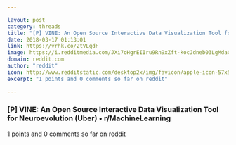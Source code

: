```yaml
---

layout: post
category: threads
title: "[P] VINE: An Open Source Interactive Data Visualization Tool for Neuroevolution (Uber)"
date: 2018-03-17 01:13:01
link: https://vrhk.co/2tVLgdF
image: https://i.redditmedia.com/JXi7oHgrEIIru9Rn9xZft-kocJdneb03LgMdaCmNvf8.jpg?w=320&s=cba32c87acdd85165e7570c08e933412
domain: reddit.com
author: "reddit"
icon: http://www.redditstatic.com/desktop2x/img/favicon/apple-icon-57x57.png
excerpt: "1 points and 0 comments so far on reddit"

---
```


### [P] VINE: An Open Source Interactive Data Visualization Tool for Neuroevolution (Uber) • r/MachineLearning

1 points and 0 comments so far on reddit